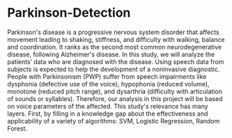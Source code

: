 # Parkinson-Detection
Parkinson's disease is a progressive nervous system disorder that affects movement leading to shaking, stiffness, and difficulty with walking, balance and coordination. It ranks as the second most common neurodegenerative disease, following Alzheimer's disease. In this study, we will analyze the patients’ data who are diagnosed with the disease. Using speech data from subjects is expected to help the development of a noninvasive diagnostic. People with Parkinsonism (PWP) suffer from speech impairments like dysphonia (defective use of the voice), hypophonia (reduced volume), monotone (reduced pitch range), and dysarthria (difficulty with articulation of sounds or syllables). Therefore, our analysis in this project will be based on voice parameters of the affected. 
This study's relevance has many layers. First, by filling in a knowledge gap about the effectiveness and applicability of a variety of algorithms: SVM, Logistic Regression, Random Forest. 
